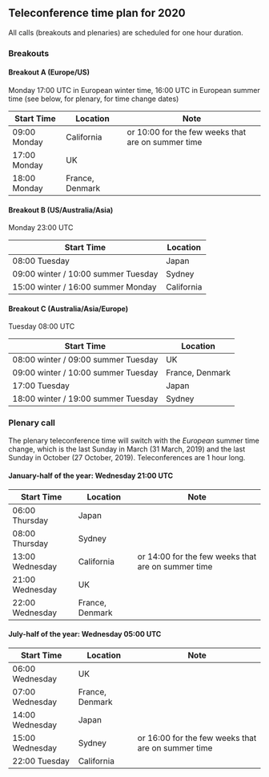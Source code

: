 ## Teleconference time plan for 2020

All calls (breakouts and plenaries) are scheduled for one hour duration.

### Breakouts

#### Breakout A (Europe/US)

Monday 17:00 UTC in European winter time, 16:00 UTC in European summer time (see below, for plenary, for time change dates)

| Start Time   | Location | Note |
| ------------ | --- | --- |
| 09:00 Monday | California | or 10:00 for the few weeks that are on summer time |
| 17:00 Monday | UK |
| 18:00 Monday | France, Denmark |

#### Breakout B (US/Australia/Asia)

Monday 23:00 UTC

| Start Time      | Location |
| --------------- | --- |
| 08:00 Tuesday  | Japan |
| 09:00 winter / 10:00 summer Tuesday  | Sydney |
| 15:00 winter / 16:00 summer Monday | California |

#### Breakout C (Australia/Asia/Europe)

Tuesday 08:00 UTC

| Start Time      | Location |
| --------------- | --- |
| 08:00 winter / 09:00 summer Tuesday | UK |
| 09:00 winter / 10:00 summer Tuesday | France, Denmark |
| 17:00 Tuesday | Japan |
| 18:00 winter / 19:00 summer Tuesday | Sydney |

### Plenary call

The plenary teleconference time will switch with the *European* summer time change, which is the last Sunday in March (31 March, 2019) and the last Sunday in October (27 October, 2019).  Teleconferences are 1 hour long.

#### January-half of the year: Wednesday 21:00 UTC

| Start Time      | Location | Note |
| --------------- | --- | --- |
| 06:00 Thursday  | Japan |
| 08:00 Thursday  | Sydney |
| 13:00 Wednesday | California | or 14:00 for the few weeks that are on summer time |
| 21:00 Wednesday | UK |
| 22:00 Wednesday | France, Denmark |

#### July-half of the year: Wednesday 05:00 UTC

| Start Time      | Location | Note |
| --------------- | --- | --- |
| 06:00 Wednesday | UK |
| 07:00 Wednesday | France, Denmark |
| 14:00 Wednesday | Japan |
| 15:00 Wednesday | Sydney | or 16:00 for the few weeks that are on summer time |
| 22:00 Tuesday   | California |

